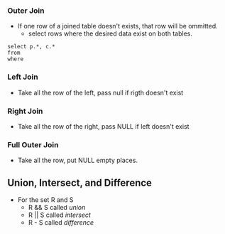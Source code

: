 ### Outer Join

-   If one row of a joined table doesn't exists, that row will be ommitted.
    -   select rows where the desired data exist on both tables.

```
select p.*, c.*
from
where
```

### Left Join

-   Take all the row of the left, pass null if rigth doesn't exist

### Right Join

-   Take all the row of the right, pass NULL if left doesn't exist

### Full Outer Join

-   Take all the row, put NULL empty places.

## Union, Intersect, and Difference

-   For the set R and S
    -   R && S called _union_
    -   R || S called _intersect_
    -   R - S called _difference_
